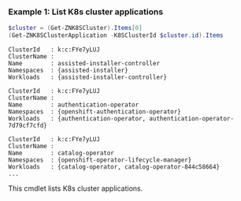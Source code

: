 ### Example 1: List K8s cluster applications
```powershell
$cluster = (Get-ZNK8SCluster).Items[0]
(Get-ZNK8SClusterApplication -K8SClusterId $cluster.id).Items
```

```output
ClusterId   : k:c:FYe7yLUJ
ClusterName : 
Name        : assisted-installer-controller
Namespaces  : {assisted-installer}
Workloads   : {assisted-installer-controller}

ClusterId   : k:c:FYe7yLUJ
ClusterName : 
Name        : authentication-operator
Namespaces  : {openshift-authentication-operator}
Workloads   : {authentication-operator, authentication-operator-7d79cf7cfd}

ClusterId   : k:c:FYe7yLUJ
ClusterName : 
Name        : catalog-operator
Namespaces  : {openshift-operator-lifecycle-manager}
Workloads   : {catalog-operator, catalog-operator-844c58664}
...
```

This cmdlet lists K8s cluster applications.
